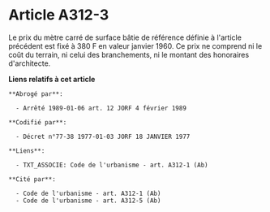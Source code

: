 # Article A312-3

Le prix du mètre carré de surface bâtie de référence définie à l'article précédent est fixé à 380 F en valeur janvier 1960.
Ce prix ne comprend ni le coût du terrain, ni celui des branchements, ni le montant des honoraires d'architecte.

**Liens relatifs à cet article**

	**Abrogé par**:

	  - Arrêté 1989-01-06 art. 12 JORF 4 février 1989

	**Codifié par**:

	  - Décret n°77-38 1977-01-03 JORF 18 JANVIER 1977

	**Liens**:

	  - TXT_ASSOCIE: Code de l'urbanisme - art. A312-1 (Ab)

	**Cité par**:

	  - Code de l'urbanisme - art. A312-1 (Ab)
	  - Code de l'urbanisme - art. A312-5 (Ab)
